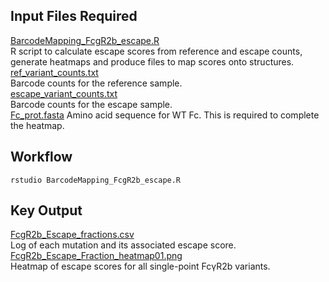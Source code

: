 ## Input Files Required

[BarcodeMapping_FcgR2b_escape.R](https://github.com/Ortlund-Laboratory/DMS_IgG1Fc/blob/main/example_enrichment_escape/scores_and_visualization/escape/BarcodeMapping_FcgR2b_escape.R)<br>
R script to calculate escape scores from reference and escape counts, generate heatmaps and produce files to map scores onto structures.<br>
[ref_variant_counts.txt](https://github.com/Ortlund-Laboratory/DMS_IgG1Fc/blob/main/example_enrichment_escape/scores_and_visualization/escape/ref_variant_counts.txt)<br>
Barcode counts for the reference sample.<br>
[escape_variant_counts.txt](https://github.com/Ortlund-Laboratory/DMS_IgG1Fc/blob/main/example_enrichment_escape/scores_and_visualization/escape/escape_variant_counts.txt)<br>
Barcode counts for the escape sample.<br>
[Fc_prot.fasta](https://github.com/Ortlund-Laboratory/DMS_IgG1Fc/blob/main/example_enrichment_escape/scores_and_visualization/enrichment/Fc_prot.fasta)
Amino acid sequence for WT Fc. This is required to complete the heatmap.

## Workflow

```
rstudio BarcodeMapping_FcgR2b_escape.R
```

## Key Output

[FcgR2b_Escape_fractions.csv](https://github.com/Ortlund-Laboratory/DMS_IgG1Fc/blob/main/example_enrichment_escape/scores_and_visualization/enrichment/output/FcgR2b_Enrich_fractions.csv)<br>
Log of each mutation and its associated escape score.<br>
[FcgR2b_Escape_Fraction_heatmap01.png](https://github.com/Ortlund-Laboratory/DMS_IgG1Fc/blob/main/example_enrichment_escape/scores_and_visualization/enrichment/output/FcgR2b_Enrich_Fraction_heatmap01.png)<br>
Heatmap of escape scores for all single-point FcγR2b variants.<br>
